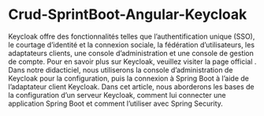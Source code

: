 # Crud-SprintBoot-Angular-Keycloak
Keycloak offre des fonctionnalités telles que l’authentification unique (SSO), le courtage d’identité et la connexion sociale, la fédération d’utilisateurs, les adaptateurs clients, une console d’administration et une console de gestion de compte. Pour en savoir plus sur Keycloak, veuillez visiter la page official .  Dans notre didacticiel, nous utiliserons la console d’administration de Keycloak pour la configuration, puis la connexion à Spring Boot à l’aide de l’adaptateur client Keycloak.
Dans cet article, nous aborderons les bases de la configuration d’un serveur Keycloak, comment lui connecter une application Spring Boot et comment l’utiliser avec Spring Security.
